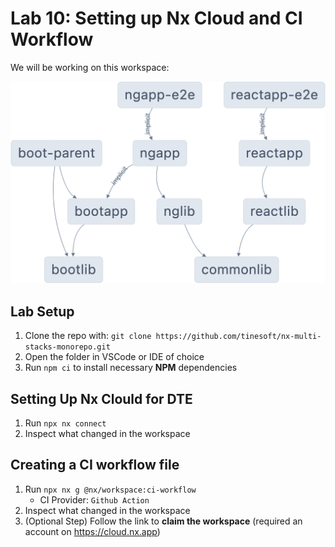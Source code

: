 # Lab 10: Setting up Nx Cloud and CI Workflow

We will be working on this workspace:

![Alt text](../lab-common/lab-nx-multi-stacks-monorepo.png)

## Lab Setup

1. Clone the repo with: `git clone https://github.com/tinesoft/nx-multi-stacks-monorepo.git`
2. Open the folder in VSCode or IDE of choice
3. Run `npm ci` to install  necessary **NPM** dependencies

## Setting Up Nx Clould for DTE

1. Run `npx nx connect`
2. Inspect what changed in the workspace

## Creating a CI workflow file 

1. Run `npx nx g @nx/workspace:ci-workflow`
    * CI Provider: `Github Action`
2. Inspect what changed in the workspace
3. (Optional Step) Follow the link to **claim the workspace** (required an account on https://cloud.nx.app)

